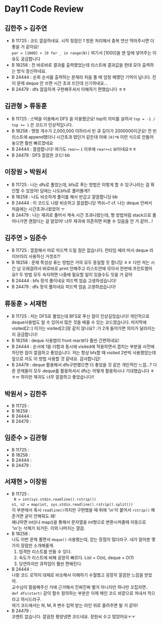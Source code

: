 # Day11 Code Review

## 김한주 > 김주연

- B 11725 : 코드 깔끔하네요. 시작 정점인 1 방문 처리해서 중복 연산 막아주시면 더 좋을 거 같아요!  
`par = [1000] + [0 for _ in range(N)]` 여기서 [1000]을 맨 앞에 넣어주는 이유도 궁금합니다
- B 18258 : 전 바로바로 결과를 출력했었는데 리스트에 결과값을 한데 모아 출력하는 방식 참신하네요.
- B 24444 : 순회 순서를 출력하는 문제라 처음 풀 때 엄청 해맸던 기억이 납니다. 전 이 문제 deque 안 쓰면 시간 초과 뜨던데 신기하네요...
- B 24479 : dfs 깔끔하게 구현해주셔서 이해하기 편했습니다 ㅎㅎ

## 김관형 > 류동훈

- B 11725 : 스택을 이용해서 DFS 을 이용했군요! top의 의미를 살려서 `top = -1 / top += 1` 쓴 코드가 인상적입니다.
- B 18258 : 명령 개수가 2,000,000 이하라서 빈 큐 길이가 2000000이군요! 전 빈 리스트에 append했더니 시간초과 떴던거 같은데 아예 `[0]*N` 이런 식으로 만들어 놓으면 훨씬 빠르겠네요
- B 24444 : 깔끔합니다! 여기도 `rear=-1` 이후에 `rear+=1` 보이네요ㅎㅎ
- B 24479 : DFS 깔끔한 코드! bb

## 이장원 > 박원서

- B 11725 : 나는 dfs로 풀었는데, bfs로 푸는 방법은 이렇게 할 수 있구나라는 걸 확인할 수 있었어! 담에는 나도bfs로 풀어볼게!!
- B 18258 : 나도 비슷하게 풀이를 해서 반갑고 깔끔합니당 bb
- B 24444 : 이 코드도 나랑 비슷하고 깔끔합니당 역쉬~!! cf. 나는 deque 안써서 처음에는 시간초과나왔었어 ㅜ
- B 24479 : 나는 재귀로 풀어서 계속 시간 초과나왔는데, 형 방법처럼 stack으로 풀어나가면 괜찮다는 걸 알았어! 너무 재귀에 의존하면 피볼 수 있음을 안 거 같어...!

## 김주연 > 임준수

- B 11725 : 깔끔해서 따로 피드백 드릴 점은 없습니다. 런타임 에러 떠서 deque 라이브러리 사용하신 거겟죠?!
- B 18258 : 문제 특성상 퓨는 방법은 거의 모두 동일할 듯 합니당 ㅎㅎ 다만 저는 시간 넘 오래걸려서 바로바로 print 안해주고 리스트안에 모아서 한번에 프린트했어요!! 두 방법 모두 숙지하면 나중에 필요할 일이 있을수도 잇을 거 같아
- B 24444 :  bfs 정석 풀이네요 피드백 엄슴 고생하셨습니다!
- B 24479 : dfs 정석 풀이네요 피드백 엄슴 고생하셨습니다!

## 류동훈 > 서재현

- B 11725 : 저는 DFS로 풀었는데 BFS로 푸신 점이 인상깊었습니다! 개인적으로 deque사용법도 알 수 있어서 많은 것을 배울 수 있는 코드였습니다. 마지막에 visited[2::] 이거는 visited[2:]랑 같지 않나요? :가 2개 들어가면 의미가 달라지는지 궁금합니다!
- B 18258 : deque 사용법이 front rear보다 훨씬 간편하네요!
- B 24444 : 순서에 1을 더함과 동시에 visited에 적용하면서 겹치는 부분을 사전에 차단한 점이 깔끔하고 좋았습니다. 저는 항상 bfs할 때 visited 2번씩 사용했었는데 앞으로 저도 이 방법 사용할 것 같네요. 감사합니답!
- B 24479 : deque 활용해서 dfs구현했으면 더 좋았을 것 같은 개인적인 느낌...? 다른 문제들이 모두 deque를 활용하셔서 dfs는 어떻게 활용하시나 기대했습니다 ㅎㅎㅠ 하지만 재귀도 너무 깔끔하고 좋았습니다!!


## 박원서 > 김한주

- B 11725 :
- B 18258 :
- B 24444 :
- B 24479 :

## 임준수 > 김관형

- B 11725 :
- B 18258 :
- B 24444 :
- B 24479 :

## 서재현 > 이장원

- B 11725 :  
` N = int(sys.stdin.readline().rstrip())`  
`n1, n2 = map(int, sys.stdin.readline().rstrip().split())`  
이 부분에서 혹시 `readline()`까지만 구현했을 때 뒤에 '\n'이 붙어서 `rstrip()` 해준거면 굳이 안해줘도 돼!  
왜냐하면 int()나 map()을 통해서 문자열을 int형으로 변환시켜줄때 자동으로 '\n'는 삭제가 되거든. 이외 나머지는 깔끔.
- B 18258 :   
나도 이번 문제 풀면서 `deque()` 사용했는데, 얻는 장점이 많더라구. 내가 알아본 몇 가지 장점만 소개해줄게.     
    1. 엄격한 리스트를 만들 수 있다.
    2. 속도가 리스트에 비해 굉장히 빠르다. List = O(n), deque = O(1)
    3. 당연하지만 큐작업이 훨씬 편해진다.
- B 24444 :   
나랑 코드 로직이 대체로 비슷해서 이해하기 수월했고 굉장히 깔끔한 느낌을 받았어.  
교수님이 말씀해주신 거에 근거해서 진짜진짜 별거 아니지만 하나만 꼬집자면..  
`def dfs(start)` 같이 함수 정의하는 부분은 이제 메인 코드 바깥으로 꺼내서 적으라고 하시드라구.  
여기 코드에서는 N, M, R 변수 입력 받는 라인 위로 올려주면 될 거 같아!
- B 24479 :   
코멘트 없습니다. 깔끔한 평양냉면 코드네요. 장원씨 수고 많았어요ㅜㅜ


